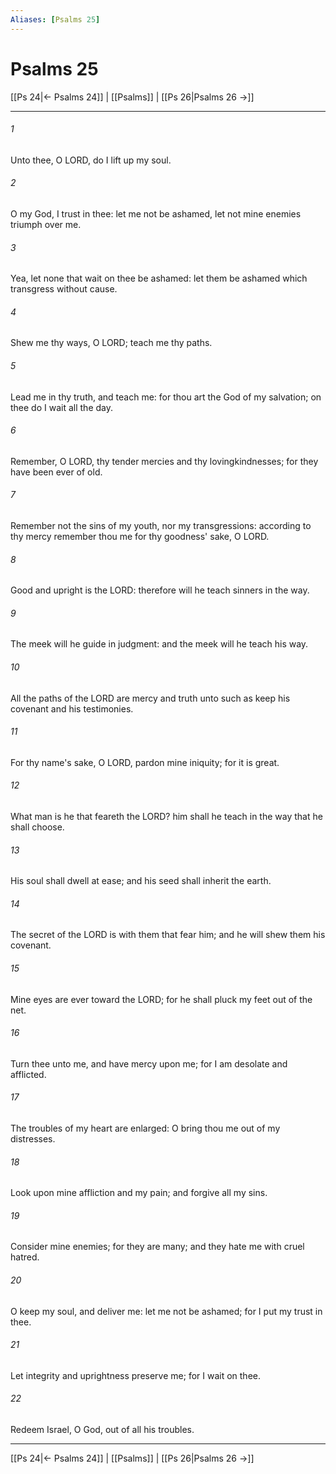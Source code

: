 ```yaml
---
Aliases: [Psalms 25]
---
```

# Psalms 25

[[Ps 24|← Psalms 24]] | [[Psalms]] | [[Ps 26|Psalms 26 →]]
***



###### 1 
Unto thee, O LORD, do I lift up my soul. 

###### 2 
O my God, I trust in thee: let me not be ashamed, let not mine enemies triumph over me. 

###### 3 
Yea, let none that wait on thee be ashamed: let them be ashamed which transgress without cause. 

###### 4 
Shew me thy ways, O LORD; teach me thy paths. 

###### 5 
Lead me in thy truth, and teach me: for thou art the God of my salvation; on thee do I wait all the day. 

###### 6 
Remember, O LORD, thy tender mercies and thy lovingkindnesses; for they have been ever of old. 

###### 7 
Remember not the sins of my youth, nor my transgressions: according to thy mercy remember thou me for thy goodness' sake, O LORD. 

###### 8 
Good and upright is the LORD: therefore will he teach sinners in the way. 

###### 9 
The meek will he guide in judgment: and the meek will he teach his way. 

###### 10 
All the paths of the LORD are mercy and truth unto such as keep his covenant and his testimonies. 

###### 11 
For thy name's sake, O LORD, pardon mine iniquity; for it is great. 

###### 12 
What man is he that feareth the LORD? him shall he teach in the way that he shall choose. 

###### 13 
His soul shall dwell at ease; and his seed shall inherit the earth. 

###### 14 
The secret of the LORD is with them that fear him; and he will shew them his covenant. 

###### 15 
Mine eyes are ever toward the LORD; for he shall pluck my feet out of the net. 

###### 16 
Turn thee unto me, and have mercy upon me; for I am desolate and afflicted. 

###### 17 
The troubles of my heart are enlarged: O bring thou me out of my distresses. 

###### 18 
Look upon mine affliction and my pain; and forgive all my sins. 

###### 19 
Consider mine enemies; for they are many; and they hate me with cruel hatred. 

###### 20 
O keep my soul, and deliver me: let me not be ashamed; for I put my trust in thee. 

###### 21 
Let integrity and uprightness preserve me; for I wait on thee. 

###### 22 
Redeem Israel, O God, out of all his troubles.

***
[[Ps 24|← Psalms 24]] | [[Psalms]] | [[Ps 26|Psalms 26 →]]
